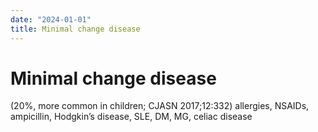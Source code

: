 ```yaml
---
date: "2024-01-01"
title: Minimal change disease
---
```



# Minimal change disease

(20%, more common in children; CJASN 2017;12:332) allergies, NSAIDs, ampicillin, Hodgkin’s disease, SLE, DM, MG, celiac disease
